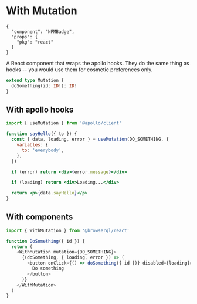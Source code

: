 # With Mutation

```component
{
  "component": "NPMBadge",
  "props": {
    "pkg": "react"
  }
}
```

A React component that wraps the apollo hooks. They do the same thing as hooks -- you would use them for cosmetic preferences only.

```graphql
extend type Mutation {
  doSomething(id: ID!): ID!
}
```

## With apollo hooks

```jsx
import { useMutation } from '@apollo/client'

function sayHello({ to }) {
  const { data, loading, error } = useMutation(DO_SOMETHING, {
    variables: {
      to: 'everybody',
    },
  })

  if (error) return <div>{error.message}</div>

  if (loading) return <div>Loading...</div>

  return <p>{data.sayHello}</p>
}
```

## With components

```javascript
import { WithMutation } from '@browserql/react'

function DoSomething({ id }) {
  return (
    <WithMutation mutation={DO_SOMETHING}>
      {(doSomething, { loading, error }) => (
        <button onClick={() => doSomething({ id })} disabled={loading}>
          Do something
        </button>
      )}
    </WithMutation>
  )
}
```
